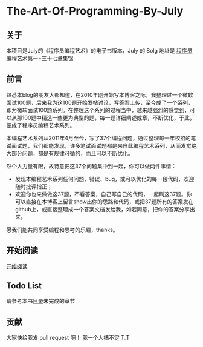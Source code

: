 The-Art-Of-Programming-By-July
==============================

## 关于
本项目是July的《程序员编程艺术》的电子书版本，July 的 Bolg 地址是 [程序员编程艺术第一~三十七章集锦](http://blog.csdn.net/v_july_v/article/details/17303459)

## 前言

熟悉本blog的朋友大都知道，在2010年刚开始写本博客之际，我整理过一个微软面试100题，后来我为这100题开始发帖讨论，写答案上传，至今成了一个系列，即为微软面试100题系列。在整理这个系列的过程当中，越来越强烈的感觉到，可以从那100题中精选一些更为典型的题，每一题详细阐述成章，不断优化，于此，便成了程序员编程艺术系列。

本编程艺术系列从2011年4月至今，写了37个编程问题，通过整理每一年校招的笔试面试题，我们都能发现，许多笔试面试题都是来自此编程艺术系列，从而发觉绝大部分问题，都是有规律可循的，而且可以不断优化。

然个人力量有限，故特意把这37个问题集中到一起，你可以做两件事情：

   - 发现本编程艺术系列任何问题、错误、bug，或可以优化的每一段代码，欢迎随时批评指正；
   - 欢迎你也来做做这37题，不看答案，自己写自己的代码，一起刷这37题。你可以直接在本博客上留言show出你的思路和代码，或把37题所有的答案发在github上，或直接整理成一个答案文档发给我，如若同意，把你的答案分享出来。
 
 
愿我们能共同享受编程和思考的乐趣，thanks。


## 开始阅读

[开始阅读](<https://github.com/nateriver520/The-Art-Of-Programming-By-July/blob/master/ebook/preface.md>)

## Todo List

请参考本书[目录]((<https://github.com/nateriver520/The-Art-Of-Programming-By-July/blob/master/ebook/preface.md>))未完成的章节

## 贡献

大家快给我发 pull request 吧！ 我一个人搞不定 T_T




